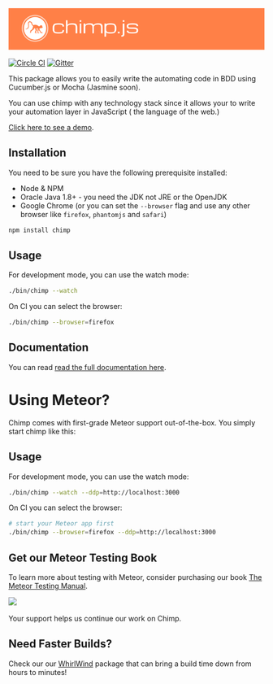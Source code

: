 [![Chimp by Xolv.io](./header.png?raw=true)](http://chimpjs.com)

[![Circle CI](https://circleci.com/gh/xolvio/chimp.svg?style=svg)](https://circleci.com/gh/xolvio/chimp) [![Gitter](https://badges.gitter.im/Join%20Chat.svg)](https://gitter.im/xolvio/chimp?utm_source=badge&utm_medium=badge&utm_campaign=pr-badge)

This package allows you to easily write the automating code in BDD using Cucumber.js or Mocha (Jasmine soon). 

You can use chimp with any technology stack since it allows your to write your automation layer in JavaScript ( the language of the web.)

[Click here to see a demo](http://chimpjs.com).


## Installation

You need to be sure you have the following prerequisite installed:

* Node & NPM
* Oracle Java 1.8+ - you need the JDK not JRE or the OpenJDK
* Google Chrome (or you can set the `--browser` flag and use any other browser like `firefox`, `phantomjs` and `safari`)

```sh
npm install chimp
```

## Usage

For development mode, you can use the watch mode:
```sh
./bin/chimp --watch
```

On CI you can select the browser:
```sh
./bin/chimp --browser=firefox
```

## Documentation
You can read [read the full documentation here](http://chimp.readme.io/docs).


# Using Meteor?

Chimp comes with first-grade Meteor support out-of-the-box. You simply start chimp like this:

## Usage

For development mode, you can use the watch mode:
```sh
./bin/chimp --watch --ddp=http://localhost:3000
```

On CI you can select the browser:
```sh
# start your Meteor app first
./bin/chimp --browser=firefox --ddp=http://localhost:3000
```

## Get our Meteor Testing Book
To learn more about testing with Meteor, consider purchasing our book [The Meteor Testing Manual](http://www.meteortesting.com/?utm_source=GitHubChimp&utm_medium=banner&utm_campaign=Chimp).

[![](http://www.meteortesting.com/img/tmtm.gif)](http://www.meteortesting.com/?utm_source=GitHubChimp&utm_medium=banner&utm_campaign=Chimp)

Your support helps us continue our work on Chimp.

## Need Faster Builds?
 
Check our our [WhirlWind](https://github.com/xolvio/whirlwind) package that can bring a build time down from hours to 
minutes!

